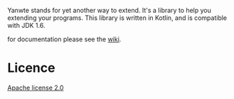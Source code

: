 Yanwte stands for yet another way to extend. It's a library to help you extending your programs. This library is written in Kotlin, and is compatible with JDK 1.6.

for documentation please see the [wiki](https://github.com/winteryoung/yanwte/wiki).

# Licence

[Apache license 2.0](http://www.apache.org/licenses/LICENSE-2.0.txt)
